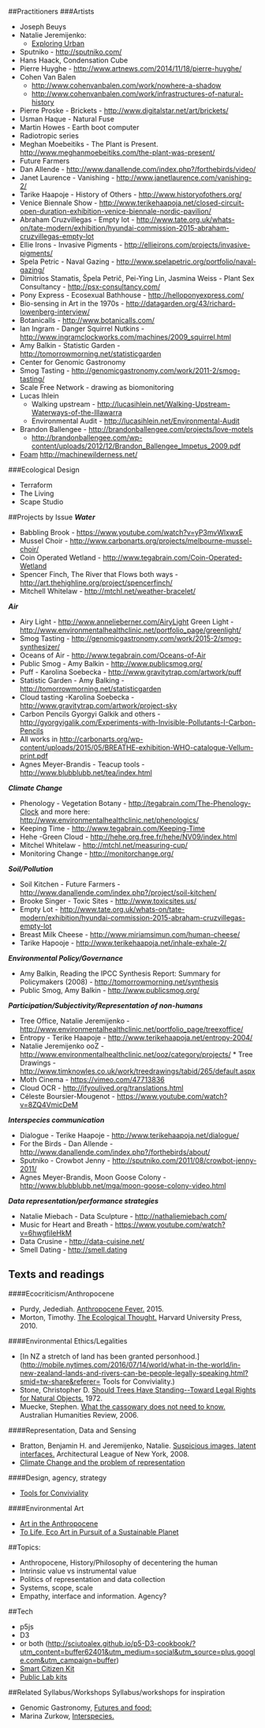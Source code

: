 ##Practitioners
###Artists

* Joseph Beuys   
* Natalie Jeremijenko:
	* [Exploring Urban](https://vimeo.com/68771598)
* Sputniko - http://sputniko.com/
* Hans Haack, Condensation Cube
* Pierre Huyghe - http://www.artnews.com/2014/11/18/pierre-huyghe/ 
* Cohen Van Balen 
	* http://www.cohenvanbalen.com/work/nowhere-a-shadow 
	* http://www.cohenvanbalen.com/work/infrastructures-of-natural-history
* Pierre Proske - Brickets - http://www.digitalstar.net/art/brickets/
* Usman Haque - Natural Fuse
* Martin Howes - Earth boot computer
* Radiotropic series
* Meghan Moebeitiks - The Plant is Present. http://www.meghanmoebeitiks.com/the-plant-was-present/
* Future Farmers 
* Dan Allende - http://www.danallende.com/index.php?/forthebirds/video/ 
* Janet Laurence - Vanishing - http://www.janetlaurence.com/vanishing-2/
* Tarike Haapoje - History of Others - http://www.historyofothers.org/
* Venice Biennale Show - http://www.terikehaapoja.net/closed-circuit-open-duration-exhibition-venice-biennale-nordic-pavilion/ 
* Abraham Cruzvillegas - Empty lot - http://www.tate.org.uk/whats-on/tate-modern/exhibition/hyundai-commission-2015-abraham-cruzvillegas-empty-lot
* Ellie Irons - Invasive Pigments - http://ellieirons.com/projects/invasive-pigments/
* Spela Petric - Naval Gazing - http://www.spelapetric.org/portfolio/naval-gazing/ 
* Dimitrios Stamatis, Špela Petrič, Pei-Ying Lin, Jasmina Weiss  - Plant Sex Consultancy - http://psx-consultancy.com/
* Pony Express - Ecosexual Bathhouse - http://helloponyexpress.com/ 
* Bio-sensing in Art in the 1970s - http://datagarden.org/43/richard-lowenberg-interview/
* Botanicalls - http://www.botanicalls.com/
* Ian Ingram - Danger Squirrel Nutkins - http://www.ingramclockworks.com/machines/2009_squirrel.html 
* Amy Balkin - Statistic Garden - http://tomorrowmorning.net/statisticgarden
* Center for Genomic Gastronomy 
* Smog Tasting - http://genomicgastronomy.com/work/2011-2/smog-tasting/
* Scale Free Network - drawing as biomonitoring
* Lucas Ihlein 
	* Walking upstream - http://lucasihlein.net/Walking-Upstream-Waterways-of-the-Illawarra
	* Environmental Audit - http://lucasihlein.net/Environmental-Audit
* Brandon Ballengee - http://brandonballengee.com/projects/love-motels
	* http://brandonballengee.com/wp-content/uploads/2012/12/Brandon_Ballengee_Impetus_2009.pdf
* [Foam](http://fo.am/activities/) http://machinewilderness.net/

###Ecological Design
* Terraform
* The Living
* Scape Studio

##Projects by Issue
***Water***

* Babbling Brook - https://www.youtube.com/watch?v=yP3mvWlxwxE
* Mussel Choir - http://www.carbonarts.org/projects/melbourne-mussel-choir/ 
* Coin Operated Wetland - http://www.tegabrain.com/Coin-Operated-Wetland 
* Spencer Finch, The River that Flows both ways - http://art.thehighline.org/project/spencerfinch/ 
* Mitchell Whitelaw - http://mtchl.net/weather-bracelet/ 

***Air***

* Airy Light - http://www.annelieberner.com/AiryLight 
Green Light - http://www.environmentalhealthclinic.net/portfolio_page/greenlight/ 
* Smog Tasting - http://genomicgastronomy.com/work/2015-2/smog-synthesizer/ 
* Oceans of Air - http://www.tegabrain.com/Oceans-of-Air 
* Public Smog - Amy Balkin - http://www.publicsmog.org/ 
* Puff - Karolina Soebecka - http://www.gravitytrap.com/artwork/puff 
* Statistic Garden - Amy Balking - http://tomorrowmorning.net/statisticgarden 
* Cloud tasting -Karolina Soebecka -  http://www.gravitytrap.com/artwork/project-sky 
* Carbon Pencils Gyorgyi Galkik and others - http://gyorgyigalik.com/Experiments-with-Invisible-Pollutants-I-Carbon-Pencils 
* All works in http://carbonarts.org/wp-content/uploads/2015/05/BREATHE-exhibition-WHO-catalogue-Vellum-print.pdf 
* Agnes Meyer-Brandis - Teacup tools - http://www.blubblubb.net/tea/index.html

***Climate Change***

* Phenology - Vegetation Botany - http://tegabrain.com/The-Phenology-Clock and more here: http://www.environmentalhealthclinic.net/phenologics/
* Keeping Time - http://www.tegabrain.com/Keeping-Time 
* Hehe -Green Cloud -  http://hehe.org.free.fr/hehe/NV09/index.html 
* Mitchel Whitelaw - http://mtchl.net/measuring-cup/ 
* Monitoring Change - http://monitorchange.org/ 

***Soil/Pollution***

* Soil Kitchen - Future Farmers - http://www.danallende.com/index.php?/project/soil-kitchen/ 
* Brooke Singer - Toxic Sites - http://www.toxicsites.us/ 
* Empty Lot - http://www.tate.org.uk/whats-on/tate-modern/exhibition/hyundai-commission-2015-abraham-cruzvillegas-empty-lot 
* Breast Milk Cheese - http://www.miriamsimun.com/human-cheese/ 
* Tarike Hapooje -  http://www.terikehaapoja.net/inhale-exhale-2/ 

***Environmental Policy/Governance***

* Amy Balkin, Reading the IPCC Synthesis Report: Summary for Policymakers (2008) - http://tomorrowmorning.net/synthesis 
* Public Smog, Amy Balkin - http://www.publicsmog.org/ 

***Participation/Subjectivity/Representation of non-humans***

* Tree Office, Natalie Jeremijenko - http://www.environmentalhealthclinic.net/portfolio_page/treexoffice/
* Entropy - Terike Haapoje - http://www.terikehaapoja.net/entropy-2004/ 
* Natalie Jeremijenko ooZ - http://www.environmentalhealthclinic.net/ooz/category/projects/ * Tree Drawings - http://www.timknowles.co.uk/work/treedrawings/tabid/265/default.aspx 
* Moth Cinema - https://vimeo.com/47713836 
* Cloud OCR - http://ifyoulived.org/translations.html 
* Céleste Boursier-Mougenot - https://www.youtube.com/watch?v=8ZQ4VmicDeM 

***Interspecies communication***

* Dialogue - Terike Haapoje - http://www.terikehaapoja.net/dialogue/ 
* For the Birds - Dan Allende - http://www.danallende.com/index.php?/forthebirds/about/ 
* Sputniko - Crowbot Jenny - http://sputniko.com/2011/08/crowbot-jenny-2011/
* Agnes Meyer-Brandis, Moon Goose Colony - http://www.blubblubb.net/mga/moon-goose-colony-video.html

***Data representation/performance strategies***

* Natalie Miebach - Data Sculpture - http://nathaliemiebach.com/ 
* Music for Heart and Breath - https://www.youtube.com/watch?v=6hwgfiIeHkM 
* Data Crusine - http://data-cuisine.net/
* Smell Dating - http://smell.dating


## Texts and readings
####Ecocriticism/Anthropocene

* Purdy, Jedediah. [Anthropocene Fever.](https://aeon.co/essays/should-we-be-suspicious-of-the-anthropocene-idea) 2015.
* Morton, Timothy. [The Ecological Thought.](http://www.hup.harvard.edu/catalog.php?isbn=9780674064225) Harvard University Press, 2010.

####Environmental Ethics/Legalities

* [In NZ a stretch of land has been granted personhood.](http://mobile.nytimes.com/2016/07/14/world/what-in-the-world/in-new-zealand-lands-and-rivers-can-be-people-legally-speaking.html?smid=tw-share&referer=
Tools for Conviviality.)
* Stone, Christopher D. [Should Trees Have Standing--Toward Legal Rights for Natural Objects.](http://isites.harvard.edu/fs/docs/icb.topic498371.files/Stone.Trees_Standing.pdf) 1972.
* Muecke, Stephen. [What the cassowary does not need to know.](http://www.australianhumanitiesreview.org/archive/Issue-September-2006/muecke.html) Australian Humanities Review, 2006.

####Representation, Data and Sensing

* Bratton, Benjamin H. and Jeremijenko, Natalie. [Suspicious images, latent interfaces.](http://www.situatedtechnologies.net/?q=node/88) Architectural League of New York, 2008.
* [Climate Change and the problem of representation](http://www.australianhumanitiesreview.org/archive/Issue-May-2009/potter.htm)

####Design, agency, strategy

* [Tools for Conviviality](http://www.preservenet.com/theory/Illich/IllichTools.html)

####Environmental Art

* [Art in the Anthropocene](http://www.openhumanitiespress.org/books/titles/art-in-the-anthropocene/)
* [To Life, Eco Art in Pursuit of a Sustainable Planet](http://www.ucpress.edu/book.php?isbn=9780520273627)


##Topics:
* Anthropocene, History/Philosophy of decentering the human
* Intrinsic value vs instrumental value 
* Politics of representation and data collection
* Systems, scope, scale
* Empathy, interface and information. Agency?

##Tech

* p5js
* D3 
* or both (http://sciutoalex.github.io/p5-D3-cookbook/?utm_content=buffer62401&utm_medium=social&utm_source=plus.google.com&utm_campaign=buffer)
* [Smart Citizen Kit](https://smartcitizen.me/)
* [Public Lab kits]()

##Related Syllabus/Workshops
Syllabus/workshops for inspiration

* Genomic Gastronomy, [Futures and food:](http://genomicgastronomy.com/blog/supermarket-2116-workshop/)
* Marina Zurkow, [Interspecies.](https://itp.nyu.edu/classes/interspecies/)
